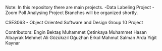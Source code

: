 
Note:
In this repository there are main projects.
-Data Labeling Project
-Zoom Poll Analysing Project
Branches will be organized shortly.

CSE3063 - Object Oriented Software and Design
Group 10 Project

Contributors:
Engin Bektaş
Muhammet Çetinkaya
Muhammet Hasan Albayrak
Mehmet Ali Gözükızıl
Oğuzhan Erkol
Mahmut Salman
Arda Yiğit Kaynar
